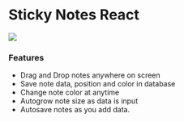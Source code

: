 # Sticky Notes React
<a href="https://sticky-notes-main.vercel.app">
  <img src="demo.gif" />
</a>


### Features

-   Drag and Drop notes anywhere on screen
-   Save note data, position and color in database
-   Change note color at anytime
-   Autogrow note size as data is input
-   Autosave notes as you add data.

